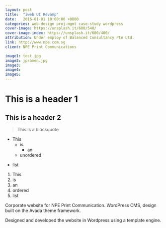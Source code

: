 ```yaml
---
layout: post
title:  "iweb UI Revamp"
date:   2016-01-01 10:00:00 +0800
categories: web-design proj-mgmt case-study wordpress
cover-image: https://unsplash.it/600/540/
cover-image-index: https://unsplash.it/600/400/
attribution: Under employ of Balanced Consultancy Pte Ltd.
link: http://www.npe.com.sg
client: NPE Print Communications

image1: test.jpg
image2: jpramen.jpg
image3:
image4:
image5:
---
```



This is a header 1
==================

This is a header 2
------------------

> This is a blockquote

* This
  + is
    - an
  + unordered
- list

1. This
2. is
3. an
4. ordered
5. list

Corporate website for NPE Print Communication. WordPress CMS, design built on the Avada theme framework.

Designed and developed the website in Wordpress using a template engine.